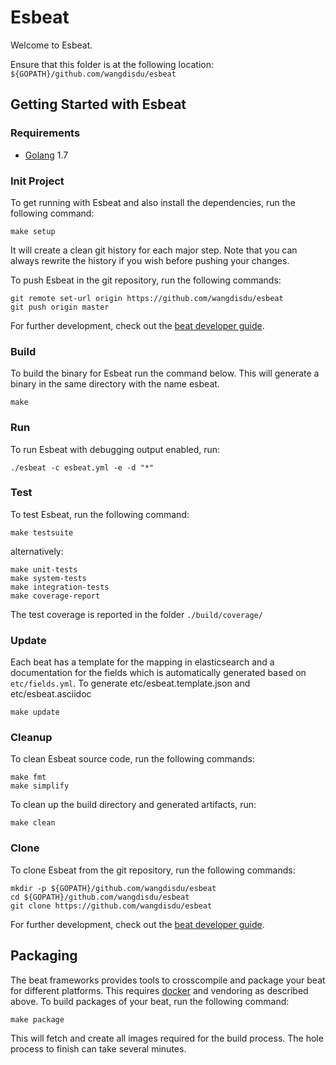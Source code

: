 # Esbeat

Welcome to Esbeat.

Ensure that this folder is at the following location:
`${GOPATH}/github.com/wangdisdu/esbeat`

## Getting Started with Esbeat

### Requirements

* [Golang](https://golang.org/dl/) 1.7

### Init Project
To get running with Esbeat and also install the
dependencies, run the following command:

```
make setup
```

It will create a clean git history for each major step. Note that you can always rewrite the history if you wish before pushing your changes.

To push Esbeat in the git repository, run the following commands:

```
git remote set-url origin https://github.com/wangdisdu/esbeat
git push origin master
```

For further development, check out the [beat developer guide](https://www.elastic.co/guide/en/beats/libbeat/current/new-beat.html).

### Build

To build the binary for Esbeat run the command below. This will generate a binary
in the same directory with the name esbeat.

```
make
```


### Run

To run Esbeat with debugging output enabled, run:

```
./esbeat -c esbeat.yml -e -d "*"
```


### Test

To test Esbeat, run the following command:

```
make testsuite
```

alternatively:
```
make unit-tests
make system-tests
make integration-tests
make coverage-report
```

The test coverage is reported in the folder `./build/coverage/`

### Update

Each beat has a template for the mapping in elasticsearch and a documentation for the fields
which is automatically generated based on `etc/fields.yml`.
To generate etc/esbeat.template.json and etc/esbeat.asciidoc

```
make update
```


### Cleanup

To clean  Esbeat source code, run the following commands:

```
make fmt
make simplify
```

To clean up the build directory and generated artifacts, run:

```
make clean
```


### Clone

To clone Esbeat from the git repository, run the following commands:

```
mkdir -p ${GOPATH}/github.com/wangdisdu/esbeat
cd ${GOPATH}/github.com/wangdisdu/esbeat
git clone https://github.com/wangdisdu/esbeat
```


For further development, check out the [beat developer guide](https://www.elastic.co/guide/en/beats/libbeat/current/new-beat.html).


## Packaging

The beat frameworks provides tools to crosscompile and package your beat for different platforms. This requires [docker](https://www.docker.com/) and vendoring as described above. To build packages of your beat, run the following command:

```
make package
```

This will fetch and create all images required for the build process. The hole process to finish can take several minutes.
